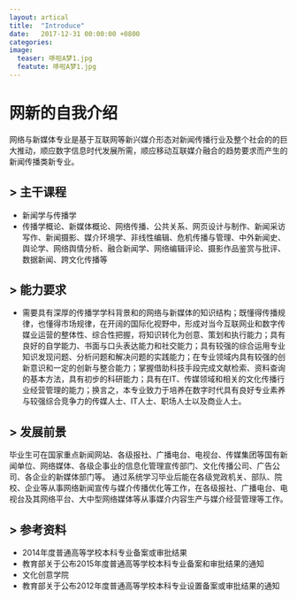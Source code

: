 ```yaml
---
layout: artical
title:  "Introduce"
date:   2017-12-31 00:00:00 +0800
categories:
image: 
  teaser: 哆啦A梦1.jpg
  featute: 哆啦A梦1.jpg
---
```


# 网新的自我介绍

  网络与新媒体专业是基于互联网等新兴媒介形态对新闻传播行业及整个社会的的巨大推动，顺应数字信息时代发展所需，顺应移动互联媒介融合的趋势要求而产生的新闻传播类新专业。
 
## > 主干课程
 + 新闻学与传播学
 + 传播学概论、新媒体概论、网络传播、公共关系、网页设计与制作、新闻采访写作、新闻摄影、媒介环境学、非线性编辑、危机传播与管理、中外新闻史、舆论学、网络舆情分析、融合新闻学、网络编辑评论、摄影作品鉴赏与批评、数据新闻、跨文化传播等
## > 能力要求
 + 需要具有深厚的传播学学科背景和的网络与新媒体的知识结构；既懂得传播规律，也懂得市场规律，在开阔的国际化视野中，形成对当今互联网业和数字传媒业运营的整体性、综合性把握，将知识转化为创意、策划和执行能力；具有良好的自学能力、书面与口头表达能力和社交能力；具有较强的综合运用专业知识发现问题、分析问题和解决问题的实践能力；在专业领域内具有较强的创新意识和一定的创新与整合能力；掌握借助科技手段完成文献检索、资料查询的基本方法，具有初步的科研能力；具有在IT、传媒领域和相关的文化传播行业经营管理的能力；换言之，本专业致力于培养在数字时代具有良好专业素养与较强综合竞争力的传媒人士、IT人士、职场人士以及商业人士。　
## > 发展前景
 毕业生可在国家重点新闻网站、各级报社、广播电台、电视台、传媒集团等国有新闻单位、网络媒体、各级企事业的信息化管理宣传部门、文化传播公司、广告公司、各企业的新媒体部门等。
通过系统学习毕业后能在各级党政机关、部队、院校、企业等从事网络新闻宣传与媒介传播优化等工作，在各级报社、广播电台、电视台及其网络平台、大中型网络媒体等从事媒介内容生产与媒介经营管理等工作。


## >  参考资料
 + 2014年度普通高等学校本科专业备案或审批结果
 + 教育部关于公布2015年度普通高等学校本科专业备案和审批结果的通知  
 + 文化创意学院
 + 教育部关于公布2012年度普通高等学校本科专业设置备案或审批结果的通知